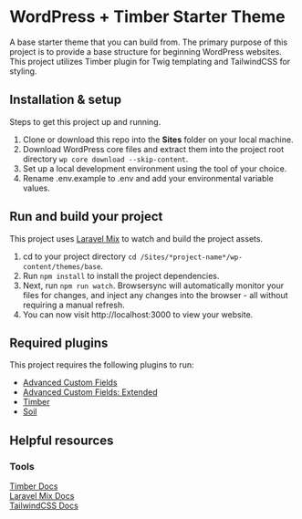 # WordPress + Timber Starter Theme

A base starter theme that you can build from. The primary purpose of this project is to provide a base structure for beginning WordPress websites. This project utilizes Timber plugin for Twig templating and TailwindCSS for styling.

## Installation & setup

Steps to get this project up and running.

1. Clone or download this repo into the **Sites** folder on your local machine.
2. Download WordPress core files and extract them into the project root directory `wp core download --skip-content`.
3. Set up a local development environment using the tool of your choice.
4. Rename .env.example to .env and add your environmental variable values.

## Run and build your project

This project uses [Laravel Mix](https://laravel-mix.com/) to watch and build the project assets.

1. cd to your project directory `cd /Sites/*project-name*/wp-content/themes/base`.
2. Run `npm install` to install the project dependencies.
3. Next, run `npm run watch`. Browsersync will automatically monitor your files for changes, and inject any changes into the browser - all without requiring a manual refresh.
4. You can now visit http://localhost:3000 to view your website.

## Required plugins

This project requires the following plugins to run:
- [Advanced Custom Fields](https://www.advancedcustomfields.com/)
- [Advanced Custom Fields: Extended](https://wordpress.org/plugins/acf-extended/)
- [Timber](https://wordpress.org/plugins/timber-library/)
- [Soil](https://github.com/roots/soil/)

## Helpful resources

### Tools

[Timber Docs](https://timber.github.io/docs/)<br>
[Laravel Mix Docs](https://laravel-mix.com/)<br>
[TailwindCSS Docs](https://tailwindcss.com/)
